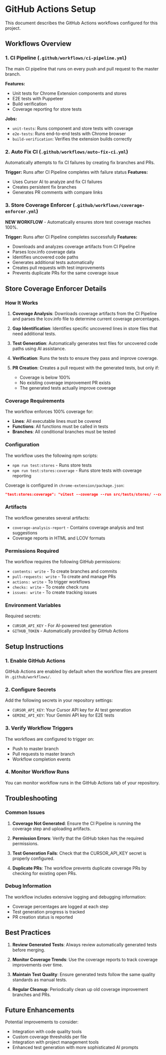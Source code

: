 # GitHub Actions Setup

This document describes the GitHub Actions workflows configured for this project.

## Workflows Overview

### 1. CI Pipeline (`.github/workflows/ci-pipeline.yml`)
The main CI pipeline that runs on every push and pull request to the master branch.

**Features:**
- Unit tests for Chrome Extension components and stores
- E2E tests with Puppeteer
- Build verification
- Coverage reporting for store tests

**Jobs:**
- `unit-tests`: Runs component and store tests with coverage
- `e2e-tests`: Runs end-to-end tests with Chrome browser
- `build-verification`: Verifies the extension builds correctly

### 2. Auto Fix CI (`.github/workflows/auto-fix-ci.yml`)
Automatically attempts to fix CI failures by creating fix branches and PRs.

**Trigger:** Runs after CI Pipeline completes with failure status
**Features:**
- Uses Cursor AI to analyze and fix CI failures
- Creates persistent fix branches
- Generates PR comments with compare links

### 3. Store Coverage Enforcer (`.github/workflows/coverage-enforcer.yml`)
**NEW WORKFLOW** - Automatically ensures store test coverage reaches 100%.

**Trigger:** Runs after CI Pipeline completes successfully
**Features:**
- Downloads and analyzes coverage artifacts from CI Pipeline
- Parses lcov.info coverage data
- Identifies uncovered code paths
- Generates additional tests automatically
- Creates pull requests with test improvements
- Prevents duplicate PRs for the same coverage issue

## Store Coverage Enforcer Details

### How It Works

1. **Coverage Analysis**: Downloads coverage artifacts from the CI Pipeline and parses the lcov.info file to determine current coverage percentages.

2. **Gap Identification**: Identifies specific uncovered lines in store files that need additional tests.

3. **Test Generation**: Automatically generates test files for uncovered code paths using AI assistance.

4. **Verification**: Runs the tests to ensure they pass and improve coverage.

5. **PR Creation**: Creates a pull request with the generated tests, but only if:
   - Coverage is below 100%
   - No existing coverage improvement PR exists
   - The generated tests actually improve coverage

### Coverage Requirements

The workflow enforces 100% coverage for:
- **Lines**: All executable lines must be covered
- **Functions**: All functions must be called in tests
- **Branches**: All conditional branches must be tested

### Configuration

The workflow uses the following npm scripts:
- `npm run test:stores` - Runs store tests
- `npm run test:stores:coverage` - Runs store tests with coverage reporting

Coverage is configured in `chrome-extension/package.json`:
```json
"test:stores:coverage": "vitest --coverage --run src/tests/stores/ --coverage.include='src/stores/**/*Store.js'"
```

### Artifacts

The workflow generates several artifacts:
- `coverage-analysis-report` - Contains coverage analysis and test suggestions
- Coverage reports in HTML and LCOV formats

### Permissions Required

The workflow requires the following GitHub permissions:
- `contents: write` - To create branches and commits
- `pull-requests: write` - To create and manage PRs
- `actions: write` - To trigger workflows
- `checks: write` - To create check runs
- `issues: write` - To create tracking issues

### Environment Variables

Required secrets:
- `CURSOR_API_KEY` - For AI-powered test generation
- `GITHUB_TOKEN` - Automatically provided by GitHub Actions

## Setup Instructions

### 1. Enable GitHub Actions
GitHub Actions are enabled by default when the workflow files are present in `.github/workflows/`.

### 2. Configure Secrets
Add the following secrets in your repository settings:
- `CURSOR_API_KEY`: Your Cursor API key for AI test generation
- `GEMINI_API_KEY`: Your Gemini API key for E2E tests

### 3. Verify Workflow Triggers
The workflows are configured to trigger on:
- Push to master branch
- Pull requests to master branch
- Workflow completion events

### 4. Monitor Workflow Runs
You can monitor workflow runs in the GitHub Actions tab of your repository.

## Troubleshooting

### Common Issues

1. **Coverage Not Generated**: Ensure the CI Pipeline is running the coverage step and uploading artifacts.

2. **Permission Errors**: Verify that the GitHub token has the required permissions.

3. **Test Generation Fails**: Check that the CURSOR_API_KEY secret is properly configured.

4. **Duplicate PRs**: The workflow prevents duplicate coverage PRs by checking for existing open PRs.

### Debug Information

The workflow includes extensive logging and debugging information:
- Coverage percentages are logged at each step
- Test generation progress is tracked
- PR creation status is reported

## Best Practices

1. **Review Generated Tests**: Always review automatically generated tests before merging.

2. **Monitor Coverage Trends**: Use the coverage reports to track coverage improvements over time.

3. **Maintain Test Quality**: Ensure generated tests follow the same quality standards as manual tests.

4. **Regular Cleanup**: Periodically clean up old coverage improvement branches and PRs.

## Future Enhancements

Potential improvements to consider:
- Integration with code quality tools
- Custom coverage thresholds per file
- Integration with project management tools
- Enhanced test generation with more sophisticated AI prompts